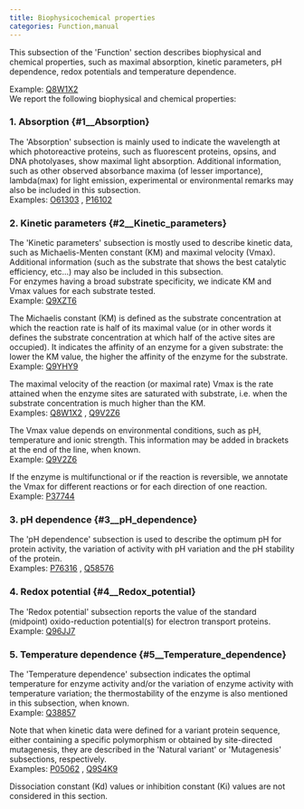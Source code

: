 ```yaml
---
title: Biophysicochemical properties
categories: Function,manual
---
```


This subsection of the 'Function' section describes biophysical and chemical properties, such as maximal absorption, kinetic parameters, pH dependence, redox potentials and temperature dependence.

Example: [Q8W1X2](https://www.uniprot.org/uniprotkb/Q8W1X2#function)  
We report the following biophysical and chemical properties:

### 1. Absorption {\#1\_\_Absorption}

The 'Absorption' subsection is mainly used to indicate the wavelength at which photoreactive proteins, such as fluorescent proteins, opsins, and DNA photolyases, show maximal light absorption. Additional information, such as other observed absorbance maxima (of lesser importance), lambda(max) for light emission, experimental or environmental remarks may also be included in this subsection.  
Examples: [O61303](https://www.uniprot.org/uniprotkb/O61303#function) , [P16102](https://www.uniprot.org/uniprotkb/P16102#function)

### 2. Kinetic parameters {\#2\_\_Kinetic\_parameters}

The 'Kinetic parameters' subsection is mostly used to describe kinetic data, such as Michaelis-Menten constant (KM) and maximal velocity (Vmax). Additional information (such as the substrate that shows the best catalytic efficiency, etc...) may also be included in this subsection.  
For enzymes having a broad substrate specificity, we indicate KM and Vmax values for each substrate tested.  
Example: [Q9XZT6](https://www.uniprot.org/uniprotkb/Q9XZT6#function)

The Michaelis constant (KM) is defined as the substrate concentration at which the reaction rate is half of its maximal value (or in other words it defines the substrate concentration at which half of the active sites are occupied). It indicates the affinity of an enzyme for a given substrate: the lower the KM value, the higher the affinity of the enzyme for the substrate.  
Example: [Q9YHY9](https://www.uniprot.org/uniprotkb/Q9YHY9#function)

The maximal velocity of the reaction (or maximal rate) Vmax is the rate attained when the enzyme sites are saturated with substrate, i.e. when the substrate concentration is much higher than the KM.  
Examples: [Q8W1X2](https://www.uniprot.org/uniprotkb/Q8W1X2#function) , [Q9V2Z6](https://www.uniprot.org/uniprotkb/Q9V2Z6#function)

The Vmax value depends on environmental conditions, such as pH, temperature and ionic strength. This information may be added in brackets at the end of the line, when known.  
Example: [Q9V2Z6](https://www.uniprot.org/uniprotkb/Q9V2Z6#function)

If the enzyme is multifunctional or if the reaction is reversible, we annotate the Vmax for different reactions or for each direction of one reaction.  
Example: [P37744](https://www.uniprot.org/uniprotkb/P37744#function)

### 3. pH dependence {\#3\_\_pH\_dependence}

The 'pH dependence' subsection is used to describe the optimum pH for protein activity, the variation of activity with pH variation and the pH stability of the protein.  
Examples: [P76316](https://www.uniprot.org/uniprotkb/P76316#function) , [Q58576](https://www.uniprot.org/uniprotkb/Q58576#function)

### 4. Redox potential {\#4\_\_Redox\_potential}

The 'Redox potential' subsection reports the value of the standard (midpoint) oxido-reduction potential(s) for electron transport proteins.  
Example: [Q96JJ7](https://www.uniprot.org/uniprotkb/Q96JJ7#function)

### 5. Temperature dependence {\#5\_\_Temperature\_dependence}

The 'Temperature dependence' subsection indicates the optimal temperature for enzyme activity and/or the variation of enzyme activity with temperature variation; the thermostability of the enzyme is also mentioned in this subsection, when known.  
Example: [Q38857](https://www.uniprot.org/uniprotkb/Q38857#function)

Note that when kinetic data were defined for a variant protein sequence, either containing a specific polymorphism or obtained by site-directed mutagenesis, they are described in the 'Natural variant' or 'Mutagenesis' subsections, respectively.  
Examples: [P05062](https://www.uniprot.org/uniprotkb/P05062#function) , [Q9S4K9](https://www.uniprot.org/uniprotkb/Q9S4K9#function)

Dissociation constant (Kd) values or inhibition constant (Ki) values are not considered in this section.
